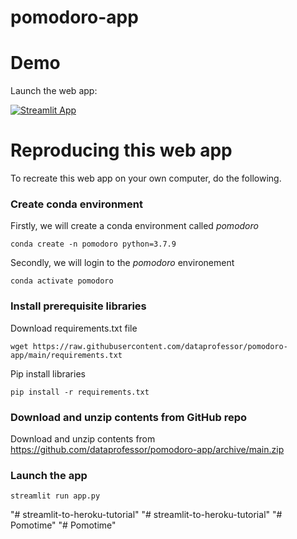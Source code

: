 # pomodoro-app

# Demo

Launch the web app:

[![Streamlit App](https://static.streamlit.io/badges/streamlit_badge_black_white.svg)](https://share.streamlit.io/dataprofessor/pomodoro-app/main/app.py)

# Reproducing this web app
To recreate this web app on your own computer, do the following.

### Create conda environment
Firstly, we will create a conda environment called *pomodoro*
```
conda create -n pomodoro python=3.7.9
```
Secondly, we will login to the *pomodoro* environement
```
conda activate pomodoro
```
### Install prerequisite libraries

Download requirements.txt file

```
wget https://raw.githubusercontent.com/dataprofessor/pomodoro-app/main/requirements.txt

```

Pip install libraries
```
pip install -r requirements.txt
```
###  Download and unzip contents from GitHub repo

Download and unzip contents from https://github.com/dataprofessor/pomodoro-app/archive/main.zip

###  Launch the app

```
streamlit run app.py
```
"# streamlit-to-heroku-tutorial" 
"# streamlit-to-heroku-tutorial" 
"# Pomotime" 
"# Pomotime" 
